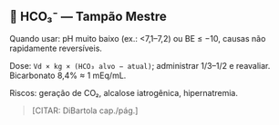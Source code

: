 ## 💙 HCO₃⁻ — Tampão Mestre

Quando usar: pH muito baixo (ex.: <7,1–7,2) ou BE ≤ −10, causas não rapidamente reversíveis.

Dose: `Vd × kg × (HCO₃ alvo − atual)`; administrar 1/3–1/2 e reavaliar. Bicarbonato 8,4% ≈ 1 mEq/mL.

Riscos: geração de CO₂, alcalose iatrogênica, hipernatremia.

> [CITAR: DiBartola cap./pág.]


